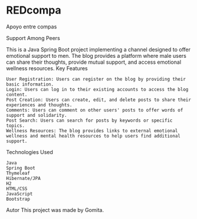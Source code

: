 # REDcompa

Apoyo entre compas

Support Among Peers

This is a Java Spring Boot project implementing a channel designed to offer emotional support to men. The blog provides a platform where male users can share their thoughts, provide mutual support, and access emotional wellness resources.
Key Features

    User Registration: Users can register on the blog by providing their basic information.
    Login: Users can log in to their existing accounts to access the blog content.
    Post Creation: Users can create, edit, and delete posts to share their experiences and thoughts.
    Comments: Users can comment on other users' posts to offer words of support and solidarity.
    Post Search: Users can search for posts by keywords or specific topics.
    Wellness Resources: The blog provides links to external emotional wellness and mental health resources to help users find additional support.

Technologies Used

    Java
    Spring Boot
    Thymeleaf
    Hibernate/JPA
    H2
    HTML/CSS
    JavaScript
    Bootstrap

Autor
This project was made by Gomita.

